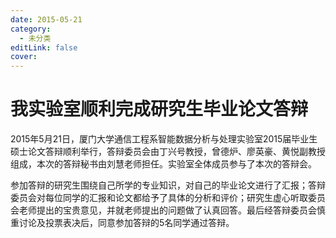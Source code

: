 ```yaml
---
date: 2015-05-21
category:
  - 未分类
editLink: false
cover: 
---
```



# 我实验室顺利完成研究生毕业论文答辩

2015年5月21日，厦门大学通信工程系智能数据分析与处理实验室2015届毕业生硕士论文答辩顺利举行，答辩委员会由丁兴号教授，曾德炉、廖英豪、黄悦副教授组成，本次的答辩秘书由刘慧老师担任。实验室全体成员参与了本次的答辩会。


<!-- more -->


参加答辩的研究生围绕自己所学的专业知识，对自己的毕业论文进行了汇报；答辩委员会对每位同学的汇报和论文都给予了具体的分析和评价；研究生虚心听取委员会老师提出的宝贵意见，并就老师提出的问题做了认真回答。最后经答辩委员会慎重讨论及投票表决后，同意参加答辩的5名同学通过答辩。

